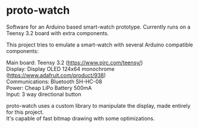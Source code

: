 # proto-watch
Software for an Arduino based smart-watch prototype. Currently runs on a Teensy 3.2 board with extra components. 

This project tries to emulate a smart-watch with several Arduino compatible components:  
  
Main board: Teensy 3.2 (https://www.pjrc.com/teensy/)  
Display: Display OLED 124x64 monochrome (https://www.adafruit.com/product/938)  
Communications: Bluetooth SH-HC-08  
Power: Cheap LiPo Battery 500mA  
Input: 3 way directional button  
  
proto-watch uses a custom library to manipulate the display, made entirely for this project.  
It's capable of fast bitmap drawing with some optimizations.
